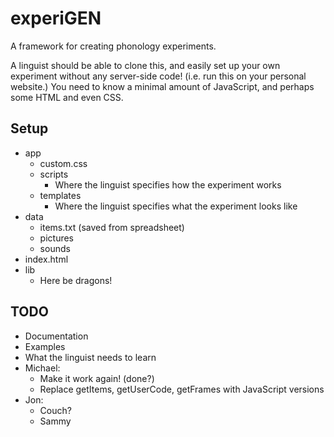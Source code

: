 # experiGEN

A framework for creating phonology experiments.

A linguist should be able to clone this, and easily set up your own experiment without any server-side code! (i.e. run this on your personal website.) You need to know a minimal amount of JavaScript, and perhaps some HTML and even CSS.

## Setup

* app
  - custom.css
  - scripts
    - Where the linguist specifies how the experiment works 
  - templates
    - Where the linguist specifies what the experiment looks like
* data
  - items.txt (saved from spreadsheet)
  - pictures
  - sounds
* index.html
* lib
  - Here be dragons!

## TODO

* Documentation
* Examples
* What the linguist needs to learn
* Michael:
  - Make it work again! (done?)
  - Replace getItems, getUserCode, getFrames with JavaScript versions
* Jon:
  - Couch?
  - Sammy